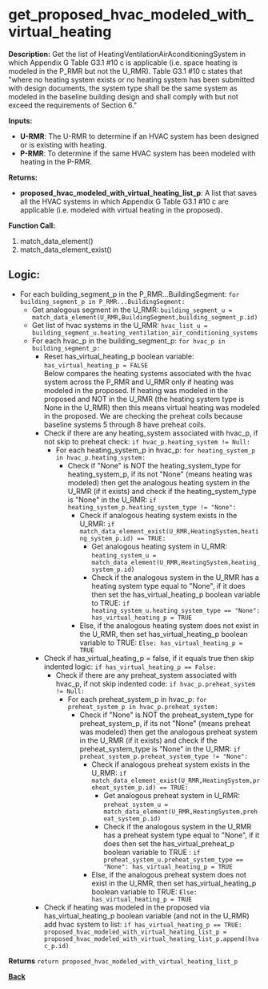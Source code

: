 # get_proposed_hvac_modeled_with_virtual_heating

**Description:** Get the list of HeatingVentilationAirAconditioningSystem in which Appendix G Table G3.1 #10 c is applicable (i.e. space heating is modeled in the P_RMR but not the U_RMR).  Table G3.1 #10 c states that "where no heating system exists or no heating system has been submitted with design documents, the system type shall be the same system as modeled in the baseline building design and shall comply with but not exceed the requirements of Section 6."   

**Inputs:**  
- **U-RMR**: The U-RMR to determine if an HVAC system has been designed or is existing with heating.  
- **P-RMR**: To determine if the same HVAC system has been modeled with heating in the P-RMR.  

**Returns:**  
- **proposed_hvac_modeled_with_virtual_heating_list_p**: A list that saves all the HVAC systems in which Appendix G Table G3.1 #10 c are applicable (i.e. modeled with virtual heating in the proposed).  
 
**Function Call:**   

1. match_data_element()  
2. match_data_element_exist()

## Logic:  
- For each building_segment_p in the P_RMR...BuildingSegment: `for building_segment_p in P_RMR...BuildingSegment:`
    - Get analogous segment in the U_RMR: `building_segment_u = match_data_element(U_RMR,BuildingSegment,building_segment_p.id)`
    - Get list of hvac systems in the U_RMR: `hvac_list_u = building_segment_u.heating_ventilation_air_conditioning_systems`
    - For each hvac_p in the building_segment_p: `for hvac_p in building_segment_p:`       
        - Reset has_virtual_heating_p boolean variable: `has_virtual_heating_p = FALSE`   
        Below compares the heating systems associated with the hvac system across the P_RMR and U_RMR only if heating was modeled in the proposed. If heating was modeled in the proposed and NOT in the U_RMR (the heating system type is None in the U_RMR) then this means virtual heating was modeled in the proposed. We are checking the preheat coils because baseline systems 5 through 8 have preheat coils. 
        - Check if there are any heating_system associated with hvac_p, if not skip to preheat check: `if hvac_p.heating_system != Null:`
            - For each heating_system_p in hvac_p: `for heating_system_p in hvac_p.heating_system:`
                - Check if "None" is NOT the heating_system_type for heating_system_p, if its not "None" (means heating was modeled) then get the analogous heating system in the U_RMR (if it exists) and check if the heating_system_type is "None" in the U_RMR: `if heating_system_p.heating_system_type != "None":`
                    - Check if analogous heating system exists in the U_RMR: `if match_data_element_exist(U_RMR,HeatingSystem,heating_system_p.id) == TRUE:` 
                        - Get analogous heating system in U_RMR: `heating_system_u = match_data_element(U_RMR,HeatingSystem,heating_system_p.id)`
                        - Check if the analogous system in the U_RMR has a heating system type equal to "None", if it does then set the has_virtual_heating_p boolean variable to TRUE: `if heating_system_u.heating_system_type == "None": has_virtual_heating_p = TRUE`
                    - Else, if the analogous heating system does not exist in the U_RMR, then set has_virtual_heating_p boolean variable to TRUE: `Else: has_virtual_heating_p = TRUE`
        - Check if has_virtual_heating_p = false, if it equals true then skip indented logic: `if has_virtual_heating_p == False:`
            - Check if there are any preheat_system associated with hvac_p, if not skip indented code: `if hvac_p.preheat_system != Null:`
                - For each preheat_system_p in hvac_p: `for preheat_system_p in hvac_p.preheat_system:`
                    - Check if "None" is NOT the preheat_system_type for preheat_system_p, if its not "None" (means preheat was modeled) then get the analogous preheat system in the U_RMR (if it exists) and check if the preheat_system_type is "None" in the U_RMR: `if preheat_system_p.preheat_system_type != "None":`
                        - Check if analogous preheat system exists in the U_RMR: `if match_data_element_exist(U_RMR,HeatingSystem,preheat_system_p.id) == TRUE:` 
                            - Get analogous preheat system in U_RMR: `preheat_system_u = match_data_element(U_RMR,HeatingSystem,preheat_system_p.id)`
                            - Check if the analogous system in the U_RMR has a preheat system type equal to "None", if it does then set the has_virtual_preheat_p boolean variable to TRUE : `if preheat_system_u.preheat_system_type == "None": has_virtual_heating_p = TRUE`            
                        - Else, if the analogous preheat system does not exist in the U_RMR, then set has_virtual_heating_p boolean variable to TRUE: `Else: has_virtual_heating_p = TRUE`
        - Check if heating was modeled in the proposed via has_virtual_heating_p boolean variable (and not in the U_RMR) add hvac system to list: `if has_virtual_heating_p == TRUE: proposed_hvac_modeled_with_virtual_heating_list_p = proposed_hvac_modeled_with_virtual_heating_list_p.append(hvac_p.id)`   

 **Returns** `return proposed_hvac_modeled_with_virtual_heating_list_p`  

**[Back](../_toc.md)**